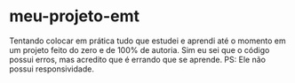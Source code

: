 # meu-projeto-emt
Tentando colocar em prática tudo que estudei e aprendi até o momento em um projeto feito do zero e de 100% de autoria. Sim eu sei que o código possui erros, mas acredito que é errando que se aprende.
PS: Ele não possui responsividade.
